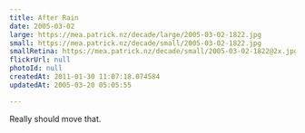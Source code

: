 ```yaml
---
title: After Rain
date: 2005-03-02
large: https://mea.patrick.nz/decade/large/2005-03-02-1822.jpg
small: https://mea.patrick.nz/decade/small/2005-03-02-1822.jpg
smallRetina: https://mea.patrick.nz/decade/small/2005-03-02-1822@2x.jpg
flickrUrl: null
photoId: null
createdAt: 2011-01-30 11:07:18.074584
updatedAt: 2005-03-20 05:05:55

---
```

Really should move that.
